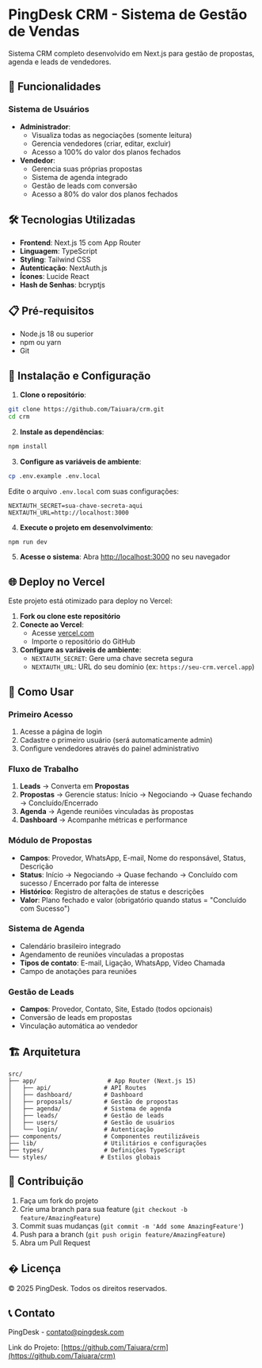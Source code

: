 # PingDesk CRM - Sistema de Gestão de Vendas

Sistema CRM completo desenvolvido em Next.js para gestão de propostas, agenda e leads de vendedores.

## 🚀 Funcionalidades

### Sistema de Usuários
- **Administrador**: 
  - Visualiza todas as negociações (somente leitura)
  - Gerencia vendedores (criar, editar, excluir)
  - Acesso a 100% do valor dos planos fechados
- **Vendedor**: 
  - Gerencia suas próprias propostas
  - Sistema de agenda integrado
  - Gestão de leads com conversão
  - Acesso a 80% do valor dos planos fechados

## 🛠️ Tecnologias Utilizadas

- **Frontend**: Next.js 15 com App Router
- **Linguagem**: TypeScript
- **Styling**: Tailwind CSS
- **Autenticação**: NextAuth.js
- **Ícones**: Lucide React
- **Hash de Senhas**: bcryptjs

## 📋 Pré-requisitos

- Node.js 18 ou superior
- npm ou yarn
- Git

## 🔧 Instalação e Configuração

1. **Clone o repositório**:
```bash
git clone https://github.com/Taiuara/crm.git
cd crm
```

2. **Instale as dependências**:
```bash
npm install
```

3. **Configure as variáveis de ambiente**:
```bash
cp .env.example .env.local
```

Edite o arquivo `.env.local` com suas configurações:
```env
NEXTAUTH_SECRET=sua-chave-secreta-aqui
NEXTAUTH_URL=http://localhost:3000
```

4. **Execute o projeto em desenvolvimento**:
```bash
npm run dev
```

5. **Acesse o sistema**:
Abra [http://localhost:3000](http://localhost:3000) no seu navegador

## 🌐 Deploy no Vercel

Este projeto está otimizado para deploy no Vercel:

1. **Fork ou clone este repositório**
2. **Conecte ao Vercel**:
   - Acesse [vercel.com](https://vercel.com)
   - Importe o repositório do GitHub
3. **Configure as variáveis de ambiente**:
   - `NEXTAUTH_SECRET`: Gere uma chave secreta segura
   - `NEXTAUTH_URL`: URL do seu domínio (ex: `https://seu-crm.vercel.app`)

## 📱 Como Usar

### Primeiro Acesso
1. Acesse a página de login
2. Cadastre o primeiro usuário (será automaticamente admin)
3. Configure vendedores através do painel administrativo

### Fluxo de Trabalho
1. **Leads** → Converta em **Propostas**
2. **Propostas** → Gerencie status: Início → Negociando → Quase fechando → Concluído/Encerrado
3. **Agenda** → Agende reuniões vinculadas às propostas
4. **Dashboard** → Acompanhe métricas e performance

### Módulo de Propostas
- **Campos**: Provedor, WhatsApp, E-mail, Nome do responsável, Status, Descrição
- **Status**: Início → Negociando → Quase fechando → Concluído com sucesso / Encerrado por falta de interesse
- **Histórico**: Registro de alterações de status e descrições
- **Valor**: Plano fechado e valor (obrigatório quando status = "Concluído com Sucesso")

### Sistema de Agenda
- Calendário brasileiro integrado
- Agendamento de reuniões vinculadas a propostas
- **Tipos de contato**: E-mail, Ligação, WhatsApp, Vídeo Chamada
- Campo de anotações para reuniões

### Gestão de Leads
- **Campos**: Provedor, Contato, Site, Estado (todos opcionais)
- Conversão de leads em propostas
- Vinculação automática ao vendedor

## 🏗️ Arquitetura

```
src/
├── app/                    # App Router (Next.js 15)
│   ├── api/               # API Routes
│   ├── dashboard/         # Dashboard
│   ├── proposals/         # Gestão de propostas
│   ├── agenda/            # Sistema de agenda
│   ├── leads/             # Gestão de leads
│   ├── users/             # Gestão de usuários
│   └── login/             # Autenticação
├── components/            # Componentes reutilizáveis
├── lib/                   # Utilitários e configurações
├── types/                 # Definições TypeScript
└── styles/               # Estilos globais
```

## 🤝 Contribuição

1. Faça um fork do projeto
2. Crie uma branch para sua feature (`git checkout -b feature/AmazingFeature`)
3. Commit suas mudanças (`git commit -m 'Add some AmazingFeature'`)
4. Push para a branch (`git push origin feature/AmazingFeature`)
5. Abra um Pull Request

## � Licença

© 2025 PingDesk. Todos os direitos reservados.

## 📞 Contato

PingDesk - [contato@pingdesk.com](mailto:contato@pingdesk.com)

Link do Projeto: [https://github.com/Taiuara/crm](https://github.com/Taiuara/crm)
